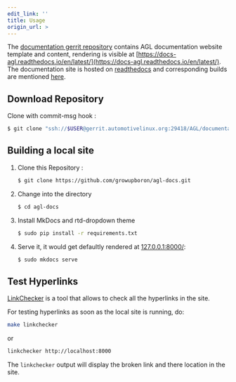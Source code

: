 ```yaml
---
edit_link: ''
title: Usage
origin_url: >
---
```


<!-- WARNING: This file is generated by fetch_docs.js using /home/boron/Documents/AGL/docs-webtemplate/site/_data/tocs/howto/master/howto-add-docs-handle-docs-book.yml -->

The [documentation gerrit repository](https://gerrit.automotivelinux.org/gerrit/admin/repos/AGL/documentation) contains AGL documentation website template and content, rendering is visible at [https://docs-agl.readthedocs.io/en/latest/](https://docs-agl.readthedocs.io/en/latest/). The documentation site is hosted on [readthedocs](https://readthedocs.org/projects/docs-agl/) and corresponding builds are mentioned [here](https://readthedocs.org/projects/docs-agl/builds/).

## Download Repository

Clone with commit-msg hook :

```sh
$ git clone "ssh://$USER@gerrit.automotivelinux.org:29418/AGL/documentation" && scp -p -P 29418 $USER@gerrit.automotivelinux.org:hooks/commit-msg "documentation/.git/hooks/"
```

## Building a local site

1. Clone this Repository : 
    
    ```sh
    $ git clone https://github.com/growupboron/agl-docs.git
    ```

2. Change into the directory
    
    ```sh
    $ cd agl-docs
    ```

3. Install MkDocs and rtd-dropdown theme 
    
    ```sh
    $ sudo pip install -r requirements.txt
    ```

4. Serve it, it would get defaultly rendered at [127.0.0.1:8000/](127.0.0.1:8000/):    
    
    ```sh
    $ sudo mkdocs serve
    ```

## Test Hyperlinks

[LinkChecker](https://wummel.github.io/linkchecker/) is a tool that allows to check all the hyperlinks in the site.

For testing hyperlinks as soon as the local site is running, do:

```sh
make linkchecker
```

or

```sh
linkchecker http://localhost:8000
```

The ```linkchecker``` output will display the broken link and there location
in the site.
